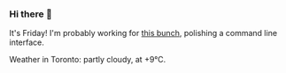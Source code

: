 ### Hi there :wave:

It's Friday! I'm probably working for [this bunch](https://github.com/kohofinancial), polishing a command line interface.

Weather in Toronto: partly cloudy, at +9°C.
